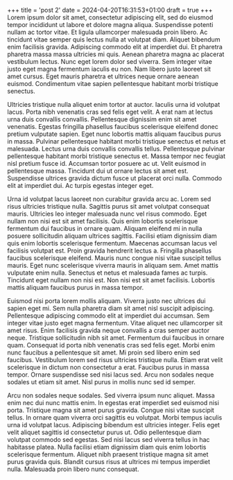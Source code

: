 +++
title = 'post 2'
date = 2024-04-20T16:31:53+01:00
draft = true
+++
Lorem ipsum dolor sit amet, consectetur adipiscing elit, sed do eiusmod tempor incididunt ut labore et dolore magna aliqua. Suspendisse potenti nullam ac tortor vitae. Et ligula ullamcorper malesuada proin libero. Ac tincidunt vitae semper quis lectus nulla at volutpat diam. Aliquet bibendum enim facilisis gravida. Adipiscing commodo elit at imperdiet dui. Et pharetra pharetra massa massa ultricies mi quis. Aenean pharetra magna ac placerat vestibulum lectus. Nunc eget lorem dolor sed viverra. Sem integer vitae justo eget magna fermentum iaculis eu non. Nam libero justo laoreet sit amet cursus. Eget mauris pharetra et ultrices neque ornare aenean euismod. Condimentum vitae sapien pellentesque habitant morbi tristique senectus.

Ultricies tristique nulla aliquet enim tortor at auctor. Iaculis urna id volutpat lacus. Porta nibh venenatis cras sed felis eget velit. A erat nam at lectus urna duis convallis convallis. Pellentesque dignissim enim sit amet venenatis. Egestas fringilla phasellus faucibus scelerisque eleifend donec pretium vulputate sapien. Eget nunc lobortis mattis aliquam faucibus purus in massa. Pulvinar pellentesque habitant morbi tristique senectus et netus et malesuada. Lectus urna duis convallis convallis tellus. Pellentesque pulvinar pellentesque habitant morbi tristique senectus et. Massa tempor nec feugiat nisl pretium fusce id. Accumsan tortor posuere ac ut. Velit euismod in pellentesque massa. Tincidunt dui ut ornare lectus sit amet est. Suspendisse ultrices gravida dictum fusce ut placerat orci nulla. Commodo elit at imperdiet dui. Ac turpis egestas integer eget.

Urna id volutpat lacus laoreet non curabitur gravida arcu ac. Lorem sed risus ultricies tristique nulla. Sagittis purus sit amet volutpat consequat mauris. Ultricies leo integer malesuada nunc vel risus commodo. Eget nullam non nisi est sit amet facilisis. Quis enim lobortis scelerisque fermentum dui faucibus in ornare quam. Aliquam eleifend mi in nulla posuere sollicitudin aliquam ultrices sagittis. Facilisi etiam dignissim diam quis enim lobortis scelerisque fermentum. Maecenas accumsan lacus vel facilisis volutpat est. Proin gravida hendrerit lectus a. Fringilla phasellus faucibus scelerisque eleifend. Mauris nunc congue nisi vitae suscipit tellus mauris. Eget nunc scelerisque viverra mauris in aliquam sem. Amet mattis vulputate enim nulla. Senectus et netus et malesuada fames ac turpis. Tincidunt eget nullam non nisi est. Non nisi est sit amet facilisis. Lobortis mattis aliquam faucibus purus in massa tempor.

Euismod nisi porta lorem mollis aliquam. Viverra justo nec ultrices dui sapien eget mi. Sem nulla pharetra diam sit amet nisl suscipit adipiscing. Pellentesque adipiscing commodo elit at imperdiet dui accumsan. Sem integer vitae justo eget magna fermentum. Vitae aliquet nec ullamcorper sit amet risus. Enim facilisis gravida neque convallis a cras semper auctor neque. Tristique sollicitudin nibh sit amet. Fermentum dui faucibus in ornare quam. Consequat id porta nibh venenatis cras sed felis eget. Morbi enim nunc faucibus a pellentesque sit amet. Mi proin sed libero enim sed faucibus. Vestibulum lorem sed risus ultricies tristique nulla. Etiam erat velit scelerisque in dictum non consectetur a erat. Faucibus purus in massa tempor. Ornare suspendisse sed nisi lacus sed. Arcu non sodales neque sodales ut etiam sit amet. Nisl purus in mollis nunc sed id semper.

Arcu non sodales neque sodales. Sed viverra ipsum nunc aliquet. Massa enim nec dui nunc mattis enim. In egestas erat imperdiet sed euismod nisi porta. Tristique magna sit amet purus gravida. Congue nisi vitae suscipit tellus. In ornare quam viverra orci sagittis eu volutpat. Morbi tempus iaculis urna id volutpat lacus. Adipiscing bibendum est ultricies integer. Felis eget velit aliquet sagittis id consectetur purus ut. Odio pellentesque diam volutpat commodo sed egestas. Sed nisi lacus sed viverra tellus in hac habitasse platea. Nulla facilisi etiam dignissim diam quis enim lobortis scelerisque fermentum. Aliquet nibh praesent tristique magna sit amet purus gravida quis. Blandit cursus risus at ultrices mi tempus imperdiet nulla. Malesuada proin libero nunc consequat.
